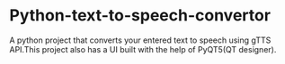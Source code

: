 # Python-text-to-speech-convertor
A python project that converts your entered text to speech using gTTS API.This project also has a UI built with the help of PyQT5(QT designer).

